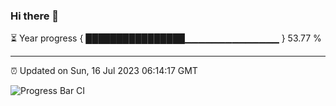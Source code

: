 ### Hi there 👋

⏳ Year progress { ████████████████▁▁▁▁▁▁▁▁▁▁▁▁▁▁ } 53.77 %

---

⏰ Updated on Sun, 16 Jul 2023 06:14:17 GMT

![Progress Bar CI](https://github.com/liununu/liununu/workflows/Progress%20Bar%20CI/badge.svg)
